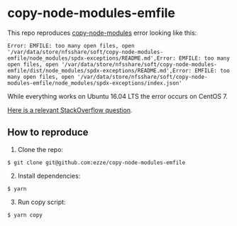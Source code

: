 # copy-node-modules-emfile

This repo reproduces [copy-node-modules](https://github.com/arloliu/copy-node-modules) error looking like this:

`Error: EMFILE: too many open files, open '/var/data/store/nfsshare/soft/copy-node-modules-emfile/node_modules/spdx-exceptions/README.md',Error: EMFILE: too many open files, open '/var/data/store/nfsshare/soft/copy-node-modules-emfile/dist/node_modules/spdx-exceptions/README.md',Error: EMFILE: too many open files, open '/var/data/store/nfsshare/soft/copy-node-modules-emfile/node_modules/spdx-exceptions/index.json'`

While everything works on Ubuntu 16.04 LTS the error occurs on CentOS 7.

[Here is a relevant StackOverflow question](https://stackoverflow.com/q/8965606/506695).

## How to reproduce

1. Clone the repo:

```
$ git clone git@github.com:ezze/copy-node-modules-emfile
```

2. Install dependencies:

```
$ yarn
```

3. Run copy script:

```
$ yarn copy
```
